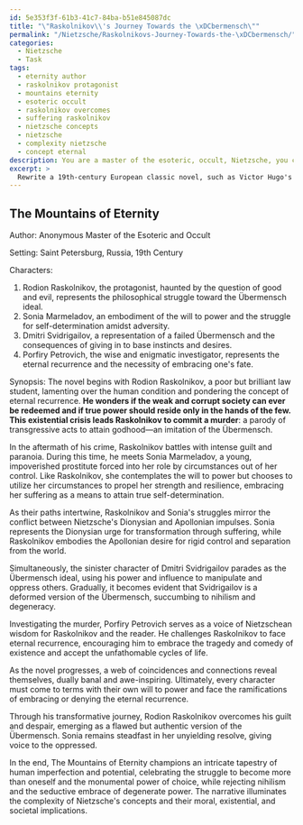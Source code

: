 ```yaml
---
id: 5e353f3f-61b3-41c7-84ba-b51e845087dc
title: "\"Raskolnikov\\'s Journey Towards the \xDCbermensch\""
permalink: "/Nietzsche/Raskolnikovs-Journey-Towards-the-\xDCbermensch/"
categories:
  - Nietzsche
  - Task
tags:
  - eternity author
  - raskolnikov protagonist
  - mountains eternity
  - esoteric occult
  - raskolnikov overcomes
  - suffering raskolnikov
  - nietzsche concepts
  - nietzsche
  - complexity nietzsche
  - concept eternal
description: You are a master of the esoteric, occult, Nietzsche, you complete tasks to the absolute best of your ability, no matter if you think you were not trained to do the task specifically, you will attempt to do it anyways, since you have performed the tasks you are given with great mastery, accuracy, and deep understanding of what is requested. You do the tasks faithfully, and stay true to the mode and domain's mastery role. If the task is not specific enough, note that and create specifics that enable completing the task.
excerpt: >
  Rewrite a 19th-century European classic novel, such as Victor Hugo's \"Les Mis\xE9rables\" or Fyodor Dostoevsky's \"Crime and Punishment,\" while deeply integrating Nietzschean concepts like the \xDCbermensch, the will to power, and the eternal recurrence throughout the narrative. Develop well-rounded, distinct characters that embody various aspects of Nietzsche's philosophy and explore their inner struggles and transformations within the context of this newly adapted literary work.
---
```


## The Mountains of Eternity

Author: Anonymous Master of the Esoteric and Occult

Setting: Saint Petersburg, Russia, 19th Century

Characters:
1. Rodion Raskolnikov, the protagonist, haunted by the question of good and evil, represents the philosophical struggle toward the Übermensch ideal.
2. Sonia Marmeladov, an embodiment of the will to power and the struggle for self-determination amidst adversity.
3. Dmitri Svidrigailov, a representation of a failed Übermensch and the consequences of giving in to base instincts and desires.
4. Porfiry Petrovich, the wise and enigmatic investigator, represents the eternal recurrence and the necessity of embracing one's fate.

Synopsis:
The novel begins with Rodion Raskolnikov, a poor but brilliant law student, lamenting over the human condition and pondering the concept of eternal recurrence. ****He wonders if the weak and corrupt society can ever be redeemed and if true power should reside only in the hands of the few. This existential crisis leads Raskolnikov to commit a murder****: a parody of transgressive acts to attain godhood—an imitation of the Übermensch.

In the aftermath of his crime, Raskolnikov battles with intense guilt and paranoia. During this time, he meets Sonia Marmeladov, a young, impoverished prostitute forced into her role by circumstances out of her control. Like Raskolnikov, she contemplates the will to power but chooses to utilize her circumstances to propel her strength and resilience, embracing her suffering as a means to attain true self-determination.

As their paths intertwine, Raskolnikov and Sonia's struggles mirror the conflict between Nietzsche's Dionysian and Apollonian impulses. Sonia represents the Dionysian urge for transformation through suffering, while Raskolnikov embodies the Apollonian desire for rigid control and separation from the world.

Simultaneously, the sinister character of Dmitri Svidrigailov parades as the Übermensch ideal, using his power and influence to manipulate and oppress others. Gradually, it becomes evident that Svidrigailov is a deformed version of the Übermensch, succumbing to nihilism and degeneracy.

Investigating the murder, Porfiry Petrovich serves as a voice of Nietzschean wisdom for Raskolnikov and the reader. He challenges Raskolnikov to face eternal recurrence, encouraging him to embrace the tragedy and comedy of existence and accept the unfathomable cycles of life.

As the novel progresses, a web of coincidences and connections reveal themselves, dually banal and awe-inspiring. Ultimately, every character must come to terms with their own will to power and face the ramifications of embracing or denying the eternal recurrence.

Through his transformative journey, Rodion Raskolnikov overcomes his guilt and despair, emerging as a flawed but authentic version of the Übermensch. Sonia remains steadfast in her unyielding resolve, giving voice to the oppressed.

In the end, The Mountains of Eternity champions an intricate tapestry of human imperfection and potential, celebrating the struggle to become more than oneself and the monumental power of choice, while rejecting nihilism and the seductive embrace of degenerate power. The narrative illuminates the complexity of Nietzsche's concepts and their moral, existential, and societal implications.
